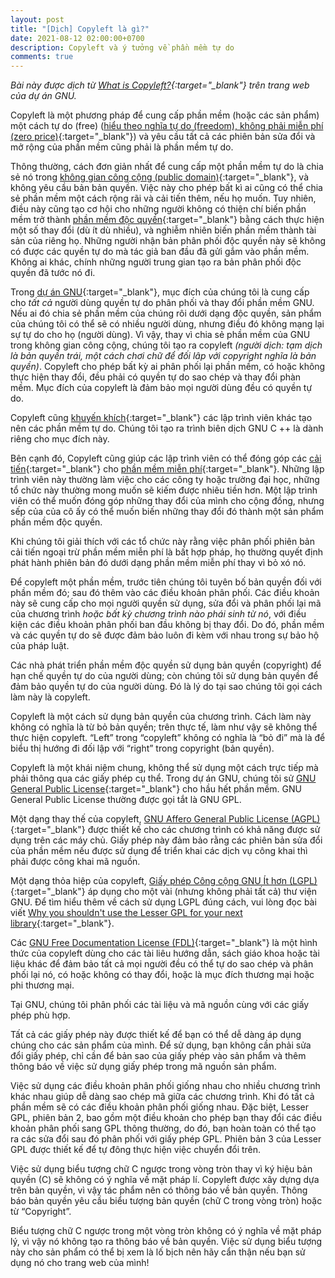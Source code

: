 ```yaml
---
layout: post
title: "[Dịch] Copyleft là gì?"
date: 2021-08-12 02:00:00+0700
description: Copyleft và ý tưởng về phần mềm tự do
comments: true
---
```

*Bài này được dịch từ [What is Copyleft?](https://www.gnu.org/licenses/copyleft.en.html){:target="_blank"} trên trang web của dự án GNU.*

Copyleft là một phương pháp để cung cấp phần mềm (hoặc các sản phẩm) một cách tự do (free) ([hiểu theo nghĩa tự do (freedom), không phải miễn phí (zero price)](https://www.gnu.org/philosophy/free-sw.html){:target="_blank"}) và yêu cầu tất cả các phiên bản sửa đổi và mở rộng của phần mềm cũng phải là phần mềm tự do.

Thông thường, cách đơn giản nhất để cung cấp một phần mềm tự do là chia sẻ nó trong [không gian công cộng (public domain)](https://www.gnu.org/philosophy/categories.html#PublicDomainSoftware){:target="_blank"}, và không yêu cầu bản bản quyền. Việc này cho phép bất kì ai cũng có thể chia sẻ phần mềm một cách rộng rãi và cải tiến thêm, nếu họ muốn. Tuy nhiên, điều này cũng tạo cơ hội cho những người không có thiện chí biến phần mềm trở thành [phần mềm độc quyền](https://www.gnu.org/philosophy/categories.html#ProprietarySoftware){:target="_blank"} bằng cách thực hiện một số thay đổi (dù ít dù nhiều), và nghiễm nhiên biến phần mềm thành tài sản của riêng họ. Những người nhận bản phân phối độc quyền này sẽ không có được các quyền tự do mà tác giả ban đầu đã gửi gắm vào phần mềm. Không ai khác, chính những người trung gian tạo ra bản phân phối độc quyền đã tước nó đi.

Trong [dự án GNU](https://www.gnu.org/gnu/thegnuproject.html){:target="_blank"}, mục đích của chúng tôi là cung cấp cho _tất cả_ người dùng quyền tự do phân phối và thay đổi phần mềm GNU. Nếu ai đó chia sẻ phần mềm của chúng rôi dưới dạng độc quyền, sản phẩm của chúng tôi có thể sẽ có nhiều người dùng, nhưng điều đó không mạng lại sự tự do cho họ (người dùng). Vì vậy, thay vì chia sẻ phần mềm của GNU trong không gian công cộng, chúng tôi tạo ra  copyleft *(người dịch: tạm dịch là bản quyền trái, một cách chơi chữ để đối lâp với copyright nghĩa là bản quyền)*. Copyleft cho phép bất kỳ ai phân phối lại phần mềm, có hoặc không thực hiện thay đổi, đều phải có quyền tự do sao chép và thay đổi phàn mềm. Mục đích của copyleft là đảm bảo mọi người dùng đều có quyền tự do.

Copyleft cũng [khuyến khích](https://www.gnu.org/philosophy/pragmatic.html){:target="_blank"} các lập trình viên khác tạo nên các phần mềm tự do. Chúng tôi tạo ra trình biên dịch GNU C ++ là dành riêng cho mục đích này.

Bên cạnh đó, Copyleft cũng giúp các lập trình viên có thể đóng góp các [cải tiến](https://www.gnu.org/prep/tasks.html){:target="_blank"} cho [phần mềm miễn phí](https://www.gnu.org/philosophy/free-sw.html){:target="_blank"}. Những lập trình viên này thường làm việc cho các công ty hoặc trường đại học, những tổ chức này thường mong muốn sẽ kiếm được nhiêu tiền hơn. Một lập trình viên có thể muốn đóng góp những thay đổi của mình cho cộng đồng, nhưng sếp của của cô ấy có thể muốn biến những thay đổi đó thành một sản phẩm phần mềm độc quyền.

Khi chúng tôi giải thích với các tổ chức này rằng việc phân phối phiên bản cải tiến ngoại trừ phần mềm miễn phí là bất hợp pháp, họ thường quyết định phát hành phiên bản đó dưới dạng phần mềm miễn phí thay vì bỏ xó nó.

Để copyleft một phần mềm, trước tiên chúng tôi tuyên bố bản quyền đối với phần mềm đó; sau đó thêm vào các điều khoản phân phối. Các điều khoản này sẽ cung cấp cho mọi người quyền sử dụng, sửa đổi và phân phối lại mã của chương trình _hoặc bất kỳ chương trình nào phái sinh từ nó_, với điều kiện các điều khoản phân phối ban đầu không bị thay đổi. Do đó, phần mềm và các quyền tự do sẽ được đảm bảo luôn đi kèm với nhau trong sự bảo hộ của pháp luật.

Các nhà phát triển phần mềm độc quyền sử dụng bản quyền (copyright) để hạn chế quyền tự do của người dùng; còn chúng tôi sử dụng bản quyền để đảm bảo quyền tự do của người dùng. Đó là lý do tại sao chúng tôi gọi cách làm này là copyleft.

Copyleft là một cách sử dụng bản quyền của chương trình. Cách làm này không có nghĩa là từ bỏ bản quyền; trên thực tế, làm như vậy sẽ không thể thực hiện copyleft. “Left” trong “copyleft” không có nghĩa là “bỏ đi” mà là để biểu thị hướng đi đối lập với “right” trong copyright (bản quyền).

Copyleft là một khái niệm chung, không thể sử dụng một cách trực tiếp mà phải thông qua các giấy phép cụ thể. Trong dự án GNU, chúng tôi sử [GNU General Public License](https://www.gnu.org/licenses/gpl.html){:target="_blank"} cho hầu hết phần mềm. GNU General Public License thường được gọi tắt là GNU GPL. 

Một dạng thay thế của copyleft, [GNU Affero General Public License (AGPL)](https://www.gnu.org/licenses/agpl.html){:target="_blank"} được thiết kế cho các chương trình có khả năng được sử dụng trên các máy chủ. Giấy phép này đảm bảo rằng các phiên bản sửa đổi của phần mềm nếu được sử dụng để triển khai các dịch vụ công khai thì phải được công khai mã nguồn.

Một dạng thỏa hiệp của copyleft, [Giấy phép Công cộng GNU Ít hơn (LGPL)](https://www.gnu.org/licenses/lgpl.html){:target="_blank"} áp dụng cho một vài (nhưng không phải tất cả) thư viện GNU. Để tìm hiểu thêm về cách sử dụng LGPL đúng cách, vui lòng đọc bài viết [Why you shouldn't use the Lesser GPL for your next library](https://www.gnu.org/philosophy/why-not-lgpl.html){:target="_blank"}.

Các [GNU Free Documentation License (FDL)](https://www.gnu.org/licenses/fdl.html){:target="_blank"} là một hình thức của copyleft dùng cho các tài liêu hướng dẫn, sách giáo khoa hoặc tài liệu khác để đảm bảo tất cả mọi người đều có thể tự do sao chép và phân phối lại nó, có hoặc không có thay đổi, hoặc là mục đích thương mại hoặc phi thương mại.

Tại GNU, chúng tôi phân phối các tài liệu và mã nguồn cùng với các giấy phép phù hợp.

Tất cả các giấy phép này được thiết kế để bạn có thể dễ dàng áp dụng chúng cho các sản phẩm của mình. Để sử dụng, bạn không cần phải sửa đổi giấy phép, chỉ cần để bản sao của giấy phép vào sản phẩm và thêm thông báo về việc sử dụng giấy phép trong mã nguồn sản phẩm.

Việc sử dụng các điều khoản phân phối giống nhau cho nhiều chương trình khác nhau giúp dễ dàng sao chép mã giữa các chương trình. Khi đó tất cả phần mềm sẽ có các điều khoản phân phối giống nhau. Đặc biệt, Lesser GPL, phiên bản 2, bao gồm một điều khoản cho phép bạn thay đổi các điều khoản phân phối sang GPL thông thường, do đó, bạn hoàn toàn có thể tạo ra các sửa đổi sau đó phân phối với giấy phép GPL. Phiên bản 3 của Lesser GPL được thiết kế để tự đông thực hiện việc chuyển đổi trên.

Việc sử dụng biểu tượng chữ C ngược trong vòng tròn thay vì ký hiệu bản quyền (C) sẽ không có ý nghĩa về mặt pháp lí. Copyleft được xây dựng dựa trên bản quyền, vì vậy tác phẩm nên có thông báo về bản quyền. Thông báo bản quyền yêu cầu biểu tượng bản quyền (chữ C trong vòng tròn) hoặc từ “Copyright”.

Biểu tượng chữ C ngược trong một vòng tròn không có ý nghĩa về mặt pháp lý, vì vậy nó không tạo ra thông báo về bản quyền. Việc sử dụng biểu tượng này cho sản phẩm có thể bị xem là lố bịch nên hãy cẩn thận nếu bạn sử dụng nó cho trang web của mình!

